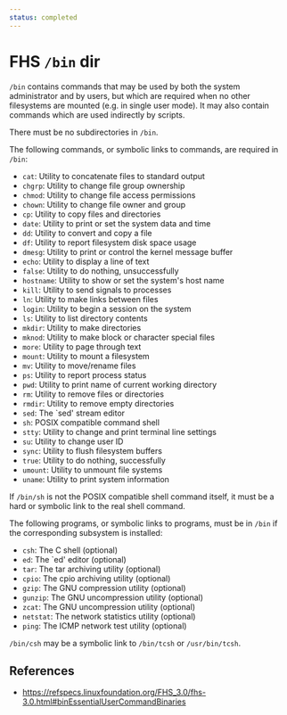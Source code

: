 ```yaml
---
status: completed
---
```


# FHS `/bin` dir

`/bin` contains commands that may be used by both the system administrator and by users, but which are required when no other filesystems are mounted (e.g. in single user mode). It may also contain commands which are used indirectly by scripts.

There must be no subdirectories in `/bin`.

The following commands, or symbolic links to commands, are required in `/bin`:

- `cat`: Utility to concatenate files to standard output
- `chgrp`: Utility to change file group ownership
- `chmod`: Utility to change file access permissions
- `chown`: Utility to change file owner and group
- `cp`: Utility to copy files and directories
- `date`: Utility to print or set the system data and time
- `dd`: Utility to convert and copy a file
- `df`: Utility to report filesystem disk space usage
- `dmesg`: Utility to print or control the kernel message buffer
- `echo`: Utility to display a line of text
- `false`: Utility to do nothing, unsuccessfully
- `hostname`: Utility to show or set the system's host name
- `kill`: Utility to send signals to processes
- `ln`: Utility to make links between files
- `login`: Utility to begin a session on the system
- `ls`: Utility to list directory contents
- `mkdir`: Utility to make directories
- `mknod`: Utility to make block or character special files
- `more`: Utility to page through text
- `mount`: Utility to mount a filesystem
- `mv`: Utility to move/rename files
- `ps`: Utility to report process status
- `pwd`: Utility to print name of current working directory
- `rm`: Utility to remove files or directories
- `rmdir`: Utility to remove empty directories
- `sed`: The `sed' stream editor
- `sh`: POSIX compatible command shell
- `stty`: Utility to change and print terminal line settings
- `su`: Utility to change user ID
- `sync`: Utility to flush filesystem buffers
- `true`: Utility to do nothing, successfully
- `umount`: Utility to unmount file systems
- `uname`: Utility to print system information

If `/bin/sh` is not the POSIX compatible shell command itself, it must be a hard or symbolic link to the real shell command.

The following programs, or symbolic links to programs, must be in `/bin` if the corresponding subsystem is installed:

- `csh`: The C shell (optional)
- `ed`: The `ed' editor (optional)
- `tar`: The tar archiving utility (optional)
- `cpio`: The cpio archiving utility (optional)
- `gzip`: The GNU compression utility (optional)
- `gunzip`: The GNU uncompression utility (optional)
- `zcat`: The GNU uncompression utility (optional)
- `netstat`: The network statistics utility (optional)
- `ping`: The ICMP network test utility (optional)

`/bin/csh` may be a symbolic link to `/bin/tcsh` or `/usr/bin/tcsh`.

## References

- https://refspecs.linuxfoundation.org/FHS_3.0/fhs-3.0.html#binEssentialUserCommandBinaries
